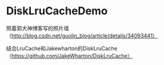 # DiskLruCacheDemo

照着郭大神博客写的照片墙（http://blog.csdn.net/guolin_blog/article/details/34093441）

结合LruCache和Jakewharton的DiskLruCache（https://github.com/JakeWharton/DiskLruCache）

